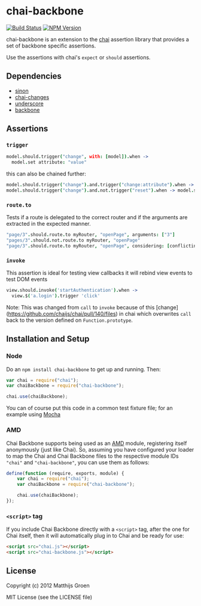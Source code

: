 chai-backbone
=============

[![Build Status](https://travis-ci.org/matthijsgroen/chai-backbone.png?branch=master)](https://travis-ci.org/matthijsgroen/chai-backbone)
[![NPM Version](https://fury-badge.herokuapp.com/js/chai-backbone.png)](http://badge.fury.io/js/chai-backbone)

chai-backbone is an extension to the [chai](http://chaijs.com/) assertion library that
provides a set of backbone specific assertions.

Use the assertions with chai's `expect` or `should` assertions.

Dependencies
------------

- [sinon](http://sinonjs.org/)
- [chai-changes](https://github.com/matthijsgroen/chai-changes)
- [underscore](http://underscorejs.org/)
- [backbone](http://backbonejs.org/)

Assertions
----------

### `trigger`

```coffeescript
model.should.trigger("change", with: [model]).when ->
  model.set attribute: "value"
```

this can also be chained further:

```coffeescript
model.should.trigger("change").and.trigger("change:attribute").when -> model.set attribute: "value"
model.should.trigger("change").and.not.trigger("reset").when -> model.set attribute: "value"
```

### `route.to`

Tests if a route is delegated to the correct router and if the arguments
are extracted in the expected manner.

```coffeescript
"page/3".should.route.to myRouter, "openPage", arguments: ["3"]
"pages/3".should.not.route.to myRouter, "openPage"
"page/3".should.route.to myRouter, "openPage", considering: [conflictingRouter]
```

### `invoke`

This assertion is ideal for testing view callbacks it will rebind view
events to test DOM events

```coffeescript
view.should.invoke('startAuthentication').when ->
  view.$('a.login').trigger 'click'
```

Note: This was changed from `call` to `invoke` because of this [change] (https://github.com/chaijs/chai/pull/140/files) in chai which overwrites `call` back to the version defined on `Function.prototype`.

## Installation and Setup

### Node

Do an `npm install chai-backbone` to get up and running. Then:

```javascript
var chai = require("chai");
var chaiBackbone = require("chai-backbone");

chai.use(chaiBackbone);
```

You can of course put this code in a common test fixture file; for an example using [Mocha][mocha]

### AMD

Chai Backbone supports being used as an [AMD][amd] module, registering itself anonymously (just like Chai). So,
assuming you have configured your loader to map the Chai and Chai
Backbone files to the respective module IDs
`"chai"` and `"chai-backbone"`, you can use them as follows:

```javascript
define(function (require, exports, module) {
    var chai = require("chai");
    var chaiBackbone = require("chai-backbone");

    chai.use(chaiBackbone);
});
```

### `<script>` tag

If you include Chai Backbone directly with a `<script>` tag, after the one for Chai itself,
then it will automatically plug in to Chai and be ready for use:

```html
<script src="chai.js"></script>
<script src="chai-backbone.js"></script>
```

## License

Copyright (c) 2012 Matthijs Groen

MIT License (see the LICENSE file)

[chai]: http://chaijs.com/
[mocha]: http://visionmedia.github.com/mocha/
[amd]: https://github.com/amdjs/amdjs-api/wiki/AMD

